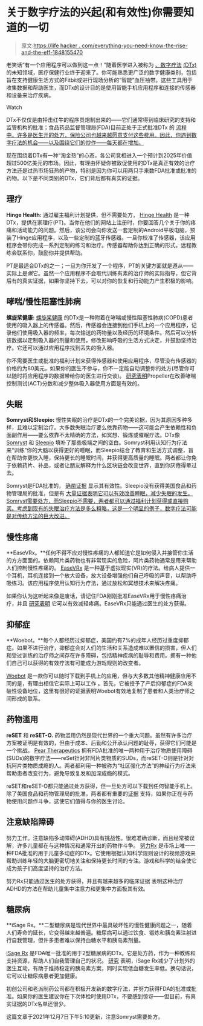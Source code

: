 # 关于数字疗法的兴起(和有效性)你需要知道的一切

> 原文:[https://life hacker . com/everything-you-need-know-the-rise-and-the-eff-1848155470](https://lifehacker.com/everything-you-need-to-know-about-the-rise-and-the-eff-1848155470)

老笑话“有一个应用程序可以做到这一点！”随着医学进入被称为 [、数字疗法](https://dtxalliance.org/) [(DTx)](https://dtxalliance.org/) 的未知领域，医疗保健行业终于迎来了。你可能熟悉更广泛的数字健康类别，包括旨在支持健康生活方式的Fitbit或进行现场分析的“智能”血压袖带。这些工具用于收集数据和帮助医生，而DTx的设计目的是使用智能手机应用程序和连接的传感器和设备来治疗疾病。

Watch

DTx不仅仅是由抨击红牛的程序员炮制出来的——它们通常得到临床研究的支持和监管机构的批准；食品药品监督管理局(FDA)目前正处于正式批准DTx 的 [流程中。许多是医生开的处方，保险公司也越来越愿意支付这些费用。因此，你遇到数字疗法的机会——以及围绕它们的炒作——每天都在增加。](https://www.fda.gov/medical-devices/digital-health-center-excellence/digital-health-software-precertification-pre-cert-program)

现在围绕着DTx有一种“淘金热”的心态，各公司竞相进入一个预计到2025年价值超过500亿美元的市场。因此，有理由怀疑你被敦促使用的DTx是真正有效的治疗方法还是过热市场狂热的产物，特别是因为你可以用两只手来数FDA批准或批准的药物。以下是不同类别的DTx，它们背后都有真实的证据。

## 理疗

**Hinge Health:** 通过雇主福利计划提供，但不需要处方， [Hinge Health](https://www.hingehealth.com/) 是一种DTx，提供在家理疗(PT)。当你在他们的网站上注册时，你要回答几个关于你的疼痛和活动能力的问题。然后，该公司会向你发送一套定制的Android平板电脑，预装了Hinge应用程序，以及一些定制的蓝牙传感器。一旦你校准了传感器，该应用程序会带你完成一系列定制的练习和治疗。传感器帮助你达到正确的形式，远程教练会联系你，鼓励你并提供帮助。

PT是最适合DTx的之一；一旦为你开发了一个程序，PT的关键方面就是遵从——实际上是*做*它。虽然一个应用程序不会取代训练有素的治疗师的实际指导，但它背后有的真实证据，如果你坚持下去，可以对你的恢复和行动能力产生积极的影响。

## 哮喘/慢性阻塞性肺病

**螺旋桨健康:** [螺旋桨健康](https://propellerhealth.com/) 的DTx是一种附着在哮喘或慢性阻塞性肺病(COPD)患者使用的吸入器上的传感器。然后，传感器会连接到他们手机上的一个应用程序，记录他们使用吸入器的频率，每次输送的药物量以及经历的环境条件。然后可以分析该数据以定制吸入器的剂量和使用，修改影响呼吸的生活方式决定，并鼓励坚持治疗。它还可以通过应用程序找到丢失的吸入器。

你不需要医生或批准的福利计划来获得传感器和使用应用程序，尽管没有传感器的价格约为80美元，如果你的医生不参与，你不一定能自动调整你的处方(尽管你可以随时将应用程序的数据带给你的医生进行交谈)。 [研究表明](https://pubmed.ncbi.nlm.nih.gov/31096842/)Propeller在改善哮喘控制测试(ACT)分数和减少整体吸入器使用方面是有效的。

## 失眠

**Somryst和Sleepio:** 慢性失眠的治疗是DTx的一个完美论据，因为其原因多种多样，且难以定制治疗。大多数失眠治疗要么依靠药物——这可能会产生依赖性和负面副作用——要么依靠不太精确的方法，如冥想、锻炼或催眠疗法。DTx像 [Somryst](https://www.somryst.com/) 和 [Sleepio](https://www.sleepio.com/) 填补了那些极端之间的空白。Somryst利用认知行为疗法来“训练”你的大脑以获得更好的睡眠，而Sleepio结合了教育和生活方式调整，旨在帮助你更快入睡，保持更长的睡眠时间，并获得更高质量的睡眠。两者都让你免于依赖药片、补品，或者让朋友解释为什么区块链会改变世界，直到你厌倦得晕过去。

Somryst是FDA批准的， [确凿证据](https://pubmed.ncbi.nlm.nih.gov/27902836/) 显示其有效性。Sleepio没有获得美国食品和药物管理局的批准，但是有 [大量证据表明它可以有效改善睡眠，减少失眠的发生。Somryst需要处方，而Sleepio不需要，两者都可以通过福利计划获得或直接购买。考虑到现有的失眠治疗方法是多么粗略，这是一个明显的例子，数字疗法可能是对传统方法的巨大改进。](https://www.ncbi.nlm.nih.gov/pmc/articles/PMC3353040/)

## **慢性疼痛**

**EaseVRx。**任何不得不应对慢性疼痛的人都知道它是如何侵入并接管你生活的方方面面的。依赖阿片类药物也有非常现实的危险，阿片类药物通常是用来帮助人们控制慢性疼痛的。 [EaseVRx](https://www.easevrx.com/) 是一种基于虚拟现实(VR)的疗法。给病人提供一个耳机，耳机连接到一个放大设备，放大设备增强他们自己呼吸的声音，以帮助呼吸练习。该应用程序使用认知行为疗法，通过放松和冥想技术来解决疼痛。

如果你认为这听起来像是废话，请记住FDA刚刚批准EaseVRx用于慢性疼痛治疗，并且 [研究表明](https://www.jmir.org/2021/2/e26292/) 它可以有效减轻疼痛。EaseVRx只能通过医生的处方获得。

## **抑郁症**

**Woebot。**每个人都经历过抑郁症，美国约有7%的成年人经历过重度抑郁症。如果不进行治疗，抑郁症会对人们的生活和关系造成难以置信的损害，但人们和受过训练的治疗师之间存在许多障碍，包括精神疾病的耻辱和费用。拥有一种他们自己可以获得的有效疗法有可能成为游戏规则的改变者。

[Woebot](https://woebothealth.com/) 是一款你可以随时下载到手机上的应用，但与大多数其他精神健康应用不同的是，有理由相信它实际上可以工作 。首先，它被授予了产后抑郁症的FDA突破性设备地位，这里有很好的证据表明Woebot有效地复制了患者和人类治疗师之间形成的联系。

## **药物滥用**

**reSET** 和 **reSET-O.** 药物滥用仍然是现代世界的一个重大问题。虽然有许多治疗方案被证明是有效的，但由于成本、后勤和公开承认问题的耻辱，获得它们可能是一个挑战。 [Pear Therapeutics](https://peartherapeutics.com/products/reset-reset-o/#:~:text=reSET%2C%20the%20first%20Prescription%20Digital,age%20and%20older%20who%20are) 拥有FDA批准的唯一两种用于治疗物质使用障碍(SUDs)的数字疗法——reSet针对非阿片类物质的SUDs，而reSET-O则是针对对抗阿片类物质成瘾的人。两者都利用一种被称为“社区强化方法”的神经行为疗法来帮助患者改变行为，避免导致复发和加深成瘾的模式。

reSET和reSET-O都只能通过处方获得，但一旦处方可以下载到任何智能手机上。除了美国食品和药物管理局的批准，两者都有重要的[证据](https://pubmed.ncbi.nlm.nih.gov/25090043/) 支持，如果你正在与药物使用问题作斗争，这使它们值得与你的医生讨论。

## 注意缺陷障碍

努力工作。注意缺陷多动障碍(ADHD)具有挑战性。很难准确诊断，而且经常被误解，许多儿童都在与这种情况和通常开出的药物作斗争。 [努力Rx](https://www.endeavorrx.com/) 是市场上唯一一种FDA批准的用于儿童多动症的DTx。它使用根据认知科学规则设计的视频游戏来帮助训练年轻的大脑更密切地关注和保持更长时间的专注。游戏和科学的结合使它成为孩子们高度坚持的治疗方法。

努力Rx只能通过医生的处方获得，并且有越来越多的临床证据 表明这种治疗ADHD的方法在帮助儿童集中注意力和更集中方面极其有效。

## 糖尿病

**iSage Rx。**二型糖尿病是现代世界中最具破坏性的慢性健康问题之一，随着人们寿命的延长，它变得越来越普遍。糖尿病可以通过饮食、锻炼和胰岛素注射进行自我管理，但许多患者难以保持血糖水平和胰岛素剂量。

[iSage Rx](https://isageapp.com/) 是FDA唯一批准的用于2型糖尿病的DTx。它是处方药，作为一种教练和支持资源，帮助人们自我管理自己的状况。 [研究](https://diabetes.diabetesjournals.org/content/68/Supplement_1/122-LB) 表明，iSage Rx减少了计划外的医生互动，有助于维持稳定的胰岛素方案，同时实现低血糖发生率低。换句话说，它可以让糖尿病患者更加健康。

初创公司和老派制药公司都在积极开发新的数字疗法，并努力获得FDA的批准或批准。如果你的医生建议你在下次体检时使用DTx，不要感到惊讶——但目前，有真实证据的DTx名单还很少。

这篇文章于2021年12月7日下午5:10更新，注意Somryst需要处方。